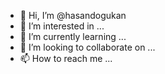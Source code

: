 - 👋 Hi, I’m @hasandogukan
- 👀 I’m interested in ...
- 🌱 I’m currently learning ...
- 💞️ I’m looking to collaborate on ...
- 📫 How to reach me ...

<!---
hasandogukan/hasandogukan is a ✨ special ✨ repository because its `README.md` (this file) appears on your GitHub profile.
You can click the Preview link to take a look at your changes.
--->

